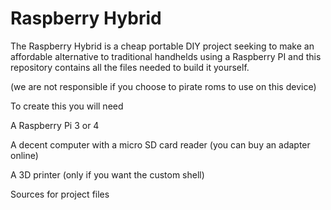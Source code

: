 # Raspberry Hybrid
The Raspberry Hybrid is a cheap portable DIY project seeking to make an affordable alternative to traditional handhelds using a Raspberry PI and this repository contains all the files needed to build it yourself.

(we are not responsible if you choose to pirate roms to use on this device)

To create this you will need 

A Raspberry Pi 3 or 4

A decent computer with a micro SD card reader (you can buy an adapter online)

A 3D printer (only if you want the custom shell)

Sources for project files


